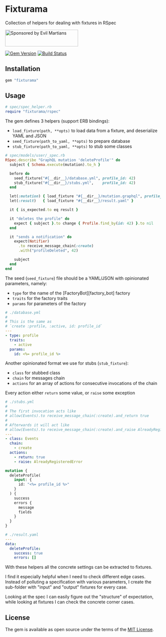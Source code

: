# Fixturama

Collection of helpers for dealing with fixtures in RSpec

<a href="https://evilmartians.com/">
<img src="https://evilmartians.com/badges/sponsored-by-evil-martians.svg" alt="Sponsored by Evil Martians" width="236" height="54"></a>

[![Gem Version](https://badge.fury.io/rb/fixturama.svg)][gem]
[![Build Status](https://travis-ci.org/nepalez/fixturama.svg?branch=master)][travis]

## Installation

```ruby
gem "fixturama"
```

## Usage

```ruby
# spec/spec_helper.rb
require "fixturama/rspec"
```

The gem defines 3 helpers (support ERB bindings):

- `load_fixture(path, **opts)` to load data from a fixture, and deserialize YAML and JSON
- `seed_fixture(path_to_yaml, **opts)` to prepare database
- `stub_fixture(path_to_yaml, **opts)` to stub some classes

```ruby
# spec/models/user/_spec.rb
RSpec.describe "GraphQL mutation 'deleteProfile'" do
  subject { Schema.execute(mutation).to_h }

  before do
    seed_fixture("#{__dir__}/database.yml", profile_id: 42)
    stub_fixture("#{__dir__}/stubs.yml",    profile_id: 42)
  end

  let(:mutation) { load_fixture "#{__dir__}/mutation.graphql", profile_id: 42 }
  let(:result)   { load_fixture "#{__dir__}/result.yaml" }

  it { is_expected.to eq result }

  it "deletes the profile" do
    expect { subject }.to change { Profile.find_by(id: 42) }.to nil
  end

  it "sends a notification" do
    expect(Notifier)
      .to receive_message_chain(:create)
      .with("profileDeleted", 42)

    subject
  end
end
```

The seed (`seed_fixture`) file should be a YAML/JSON with opinionated parameters, namely:

- `type` for the name of the [FactoryBot][factory_bot] factory
- `traits` for the factory traits
- `params` for parameters of the factory

```yaml
# ./database.yml
#
# This is the same as
# `create :profile, :active, id: profile_id`
---
- type: profile
  traits:
    - active
  params:
    id: <%= profile_id %>
```

Another opinionated format we use for stubs (`stub_fixture`):

- `class` for stubbed class
- `chain` for messages chain
- `actions` for an array of actions for consecutive invocations of the chain

Every action either `return` some value, or `raise` some exception

```yaml
# ./stubs.yml
#
# The first invocation acts like
# allow(Events).to receive_message_chain(:create).and_return true
#
# Afterwards it will act like
# allow(Events).to receive_message_chain(:create).and_raise AlreadyRegisteredError
---
- class: Events
  chain:
    - create
  actions:
    - return: true
    - raise: AlreadyRegisteredError
```

```graphql
mutation {
  deleteProfile(
    input: {
      id: "<%= profile_id %>"
    }
  ) {
    success
    errors {
      message
      fields
    }
  }
}
```

```yaml
# ./result.yaml
---
data:
  deleteProfile:
    success: true
    errors: []
```

With these helpers all the concrete settings can be extracted to fixtures.

I find it especially helpful when I need to check different edge cases. Instead of polluting a specification with various parameters, I create the sub-folder with "input" and "output" fixtures for every case.

Looking at the spec I can easily figure out the "structure" of expectation, while looking at fixtures I can check the concrete corner cases.

## License

The gem is available as open source under the terms of the [MIT License][license].

[gem]: https://rubygems.org/gems/fixturama
[travis]: https://travis-ci.org/nepalez/fixturama
[license]: http://opensource.org/licenses/MIT
